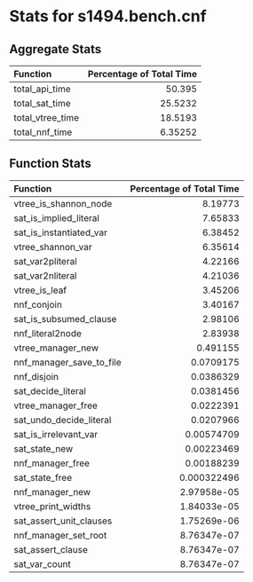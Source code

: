 # Stats for s1494.bench.cnf

## Aggregate Stats
| Function         |   Percentage of Total Time |
|:-----------------|---------------------------:|
| total_api_time   |                   50.395   |
| total_sat_time   |                   25.5232  |
| total_vtree_time |                   18.5193  |
| total_nnf_time   |                    6.35252 |

## Function Stats
| Function                 |   Percentage of Total Time |
|:-------------------------|---------------------------:|
| vtree_is_shannon_node    |                8.19773     |
| sat_is_implied_literal   |                7.65833     |
| sat_is_instantiated_var  |                6.38452     |
| vtree_shannon_var        |                6.35614     |
| sat_var2pliteral         |                4.22166     |
| sat_var2nliteral         |                4.21036     |
| vtree_is_leaf            |                3.45206     |
| nnf_conjoin              |                3.40167     |
| sat_is_subsumed_clause   |                2.98106     |
| nnf_literal2node         |                2.83938     |
| vtree_manager_new        |                0.491155    |
| nnf_manager_save_to_file |                0.0709175   |
| nnf_disjoin              |                0.0386329   |
| sat_decide_literal       |                0.0381456   |
| vtree_manager_free       |                0.0222391   |
| sat_undo_decide_literal  |                0.0207966   |
| sat_is_irrelevant_var    |                0.00574709  |
| sat_state_new            |                0.00223469  |
| nnf_manager_free         |                0.00188239  |
| sat_state_free           |                0.000322496 |
| nnf_manager_new          |                2.97958e-05 |
| vtree_print_widths       |                1.84033e-05 |
| sat_assert_unit_clauses  |                1.75269e-06 |
| nnf_manager_set_root     |                8.76347e-07 |
| sat_assert_clause        |                8.76347e-07 |
| sat_var_count            |                8.76347e-07 |